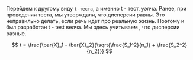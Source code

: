 Перейдем к другому виду `t-теста`, а именно t - тест, уэлча. 
Ранее, при проведении теста, мы утверждали, что дисперсии равны. Это неправильно делать, если речь идет про реальную жизнь. Поэтому и был разработан t - test велча. Мы здесь учитываем , что дисперсии разные. 

$$
t = \frac{\bar{X}_1 - \bar{X}_2}{\sqrt{\frac{S_1^2}{n_1} + \frac{S_2^2}{n_2}}} 
$$